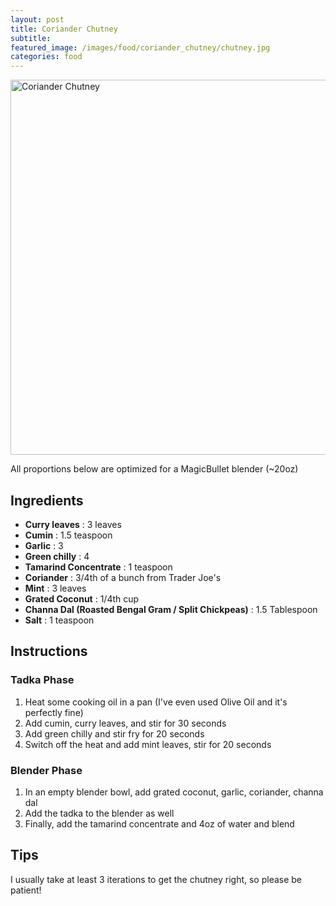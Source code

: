 ```yaml
---
layout: post
title: Coriander Chutney
subtitle: 
featured_image: /images/food/coriander_chutney/chutney.jpg
categories: food
---
```


<img src="{{ site.baseurl }}/images/food/coriander_chutney/chutney.jpg" alt="Coriander Chutney" width="600">

All proportions below are optimized for a MagicBullet blender (~20oz)

## Ingredients

- **Curry leaves** : 3 leaves
- **Cumin** : 1.5 teaspoon
- **Garlic** : 3
- **Green chilly** : 4
- **Tamarind Concentrate** : 1 teaspoon
- **Coriander** : 3/4th of a bunch from Trader Joe's
- **Mint** : 3 leaves
- **Grated Coconut** : 1/4th cup
- **Channa Dal (Roasted Bengal Gram / Split Chickpeas)** : 1.5 Tablespoon
- **Salt** : 1 teaspoon

## Instructions

### Tadka Phase
1. Heat some cooking oil in a pan (I've even used Olive Oil and it's perfectly fine)
2. Add cumin, curry leaves, and stir for 30 seconds
3. Add green chilly and stir fry for 20 seconds
4. Switch off the heat and add mint leaves, stir for 20 seconds

### Blender Phase
1. In an empty blender bowl, add grated coconut, garlic, coriander, channa dal
2. Add the tadka to the blender as well
3. Finally, add the tamarind concentrate and 4oz of water and blend

## Tips

I usually take at least 3 iterations to get the chutney right, so please be patient!